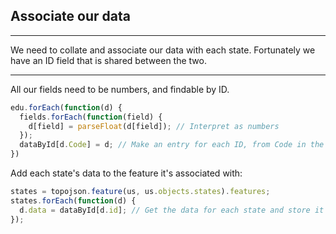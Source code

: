 ## Associate our data

***

We need to collate and associate our data with each state. Fortunately we have an ID field that is shared between the two.

***

All our fields need to be numbers, and findable by ID.

```javascript
edu.forEach(function(d) { 
  fields.forEach(function(field) {
    d[field] = parseFloat(d[field]); // Interpret as numbers
  });
  dataById[d.Code] = d; // Make an entry for each ID, from Code in the CSV.
})
```

Add each state's data to the feature it's associated with:

```javascript
states = topojson.feature(us, us.objects.states).features;
states.forEach(function(d) {
  d.data = dataById[d.id]; // Get the data for each state and store it on the feature object
});
```

